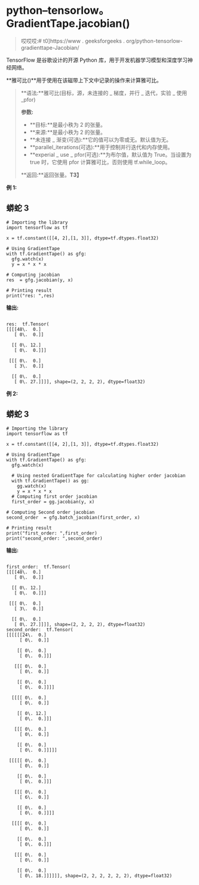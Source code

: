 # python–tensorlow。GradientTape.jacobian()

> 哎哎哎:# t0]https://www . geeksforgeeks . org/python-tensorlow-gradienttape-Jacobian/

TensorFlow 是谷歌设计的开源 Python 库，用于开发机器学习模型和深度学习神经网络。

**雅可比()**用于使用在该磁带上下文中记录的操作来计算雅可比。

> **语法:**雅可比(目标，源，未连接的 _ 梯度，并行 _ 迭代，实验 _ 使用 _pfor)
> 
> **参数:**
> 
> *   **目标:**是最小秩为 2 的张量。
> *   **来源:**是最小秩为 2 的张量。
> *   **未连接 _ 渐变(可选):**它的值可以为零或无。默认值为无。
> *   **parallel_iterations(可选):**用于控制并行迭代和内存使用。
> *   **experial _ use _ pfor(可选):**为布尔值，默认值为 True。当设置为 true 时，它使用 pfor 计算雅可比，否则使用 tf.while_loop。
> 
> **返回:**返回张量。**T3】**

**例 1:**

## 蟒蛇 3

```
# Importing the library
import tensorflow as tf

x = tf.constant([[4, 2],[1, 3]], dtype=tf.dtypes.float32)

# Using GradientTape
with tf.GradientTape() as gfg:
  gfg.watch(x)
  y = x * x * x

# Computing jacobian
res  = gfg.jacobian(y, x) 

# Printing result
print("res: ",res)
```

**输出:**

```

res:  tf.Tensor(
[[[[48\.  0.]
   [ 0\.  0.]]

  [[ 0\. 12.]
   [ 0\.  0.]]]

 [[[ 0\.  0.]
   [ 3\.  0.]]

  [[ 0\.  0.]
   [ 0\. 27.]]]], shape=(2, 2, 2, 2), dtype=float32)

```

**例 2:**

## 蟒蛇 3

```
# Importing the library
import tensorflow as tf

x = tf.constant([[4, 2],[1, 3]], dtype=tf.dtypes.float32)

# Using GradientTape
with tf.GradientTape() as gfg:
  gfg.watch(x)

  # Using nested GradientTape for calculating higher order jacobian
  with tf.GradientTape() as gg:
    gg.watch(x)
    y = x * x * x
  # Computing first order jacobian
  first_order = gg.jacobian(y, x)

# Computing Second order jacobian
second_order  = gfg.batch_jacobian(first_order, x) 

# Printing result
print("first_order: ",first_order)
print("second_order: ",second_order)
```

**输出:**

```

first_order:  tf.Tensor(
[[[[48\.  0.]
   [ 0\.  0.]]

  [[ 0\. 12.]
   [ 0\.  0.]]]

 [[[ 0\.  0.]
   [ 3\.  0.]]

  [[ 0\.  0.]
   [ 0\. 27.]]]], shape=(2, 2, 2, 2), dtype=float32)
second_order:  tf.Tensor(
[[[[[[24\.  0.]
     [ 0\.  0.]]

    [[ 0\.  0.]
     [ 0\.  0.]]]

   [[[ 0\.  0.]
     [ 0\.  0.]]

    [[ 0\.  0.]
     [ 0\.  0.]]]]

  [[[[ 0\.  0.]
     [ 0\.  0.]]

    [[ 0\. 12.]
     [ 0\.  0.]]]

   [[[ 0\.  0.]
     [ 0\.  0.]]

    [[ 0\.  0.]
     [ 0\.  0.]]]]]

 [[[[[ 0\.  0.]
     [ 0\.  0.]]

    [[ 0\.  0.]
     [ 0\.  0.]]]

   [[[ 0\.  0.]
     [ 6\.  0.]]

    [[ 0\.  0.]
     [ 0\.  0.]]]]

  [[[[ 0\.  0.]
     [ 0\.  0.]]

    [[ 0\.  0.]
     [ 0\.  0.]]]

   [[[ 0\.  0.]
     [ 0\.  0.]]

    [[ 0\.  0.]
     [ 0\. 18.]]]]]], shape=(2, 2, 2, 2, 2, 2), dtype=float32)

```